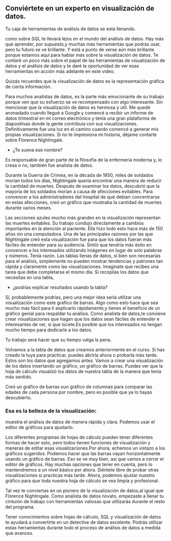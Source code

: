 ## Conviértete en un experto en visualización de datos.

Tu caja de herramientas de análisis de datos se está llenando.

como sobre SQL te llevará lejos en el mundo del análisis de datos.
Hay más que aprender, por supuesto,y muchas más herramientas que podrás usar, pero tu futuro se ve brillante.
Y está a punto de verse aún más brillante porque estamos aquí para hablar más sobre la visualización de datos.
Te contaré un poco más sobre el papel de las herramientas de visualización de datos y el análisis de datos
y te daré la oportunidad de ver esas herramientas en acción más adelante en este video.

Quizás recuerdes que la visualización de datos es la representación gráfica de cierta información.

Para muchos analistas de datos, es la parte más emocionante de su trabajo porque ven que su esfuerzo se ve recompensado con algo interesante.
Sin mencionar que la visualización de datos es hermosa y útil.
Me quedé anonadado cuando llegué a Google y comencé a recibir un informe de datos trimestral en mi correo electrónico y tenía
una gran plataforma de diapositivas donde la gente contribuía con sus visualizaciones.
Definitivamente fue una luz en el camino cuando comencé a generar mis propias visualizaciones.
Si no te impresiona mi historia, déjame contarte sobre Florence Nightingale.

- ¿Te suena ese nombre?

Es responsable de gran parte de la filosofía de la enfermería moderna y, lo creas o no, también fue analista de datos.

Durante la Guerra de Crimea, en la década de 1850, miles de soldados morían todos los días, Nightingale quería encontrar una manera
de reducir la cantidad de muertes.
Después de examinar los datos, descubrió que la mayoría de los soldados morían a causa de afecciones evitables.
Para convencer a los administradores del hospital de que debían concentrarse en estas afecciones, creó un gráfico que mostraba
la cantidad de muertes durante varios meses.

Las secciones azules mucho más grandes en la visualización representan las muertes evitables.
Su trabajo condujo directamente a cambios importantes en la atención al paciente.
Ella hizo todo esto hace más de 150 años sin una computadora.
Una de las principales razones por las que Nightingale creó esta visualización fue para que
los datos fueran más fáciles de entender para su audiencia.
Sintió que tendría más éxito en convencer a los interesados utilizando imágenes en lugar de solo palabras y números.
Tenía razón. Las tablas llenas de datos, si bien son necesarias para el análisis, simplemente no pueden mostrar tendencias y patrones tan rápida y claramente como las visualizaciones.
Imagínate que recibes una tarea que debe completarse el mismo día.
Si recopilas los datos que necesitas en una tabla, 

- ¿podrías explicar resultados usando la tabla?

Sí, probablemente podrías, pero una mejor idea sería utilizar una visualización como este gráfico de barras.
Algo como esto hace que sea mucho más fácil para ti explicarlo rápidamente,y tienes el beneficio de un gráfico genial para respaldar tu análisis.
Como analista de datos,te conviene crear visualizaciones que hagan que los datos sean fáciles de entender e interesantes de ver, sí que lúcete.Es posible que los interesados no tengan mucho tiempo para dedicarle a los datos.

Tu trabajo será hacer que su tiempo valga la pena.

Volvamos a la tabla de datos que creamos anteriormente en el curso.
Si has creado la tuya para practicar, puedes abrirla ahora o probarla más tarde.
Estos son los datos que agregamos antes.
Vamos a crear una visualización de los datos insertando un gráfico, un gráfico de barras.
Puedes ver que la hoja de cálculo visualizó los datos de nuestra tabla
de la manera que tenía más sentido.

Creó un gráfico de barras oun gráfico de columnas para comparar las edades de cada persona por nombre, pero es posible que ya lo hayas descubierto.

### Esa es la belleza de la visualización:

muestra el análisis de datos de manera rápida y clara.
Podemos usar el editor de gráficos para ajustarlo.

Los diferentes programas de hojas de cálculo pueden tener diferentes formas de hacer esto, pero todos tienen funciones de visualización y maneras de editar esas visualizaciones.Por ahora, echemos un vistazo a los gráficos sugeridos.
Podemos hacer que las barras vayan horizontalmente usando un gráfico de barras.
Eso se ve muy bien, así que vamos a cerrar el editor de gráficos.
Hay muchas opciones que tener en cuenta, pero lo mantendremos a un nivel básico por ahora.
Siéntete libre de probar otras visualizaciones si practicas más tarde. Ahora, podemos ajustar nuestro gráfico para que toda nuestra hoja de cálculo se vea limpia y profesional.

Tal vez te conviertas en un pionero de la visualización de datos,al igual que Florence Nightingale.
Como analista de datos novato, empezaste a llenar tu cinturón de trabajo con herramientas valiosas que utilizarás durante el resto del programa.

Tener conocimientos sobre hojas de cálculo, SQL y visualización de datos te ayudará a convertirte en un detective de datos excelente. Podrás utilizar estas herramientas durante todo el proceso de análisis de datos a medida que avances.
